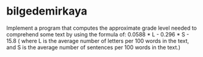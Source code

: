 # bilgedemirkaya
Implement a program that computes the approximate grade level needed to comprehend some text by using the formula of: 0.0588 * L - 0.296 * S - 15.8 ( where L is the average number of letters per 100 words in the text, and S is the average number of sentences per 100 words in the text.)
